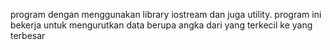 program dengan menggunakan library iostream dan juga utility. program ini bekerja untuk mengurutkan data berupa angka dari yang terkecil ke yang terbesar
